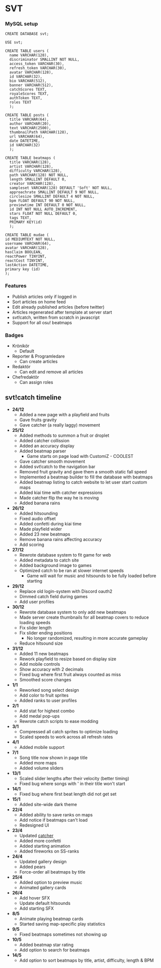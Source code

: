 # SVT

### MySQL setup

```
CREATE DATABASE svt;

USE svt;

CREATE TABLE users (
  name VARCHAR(128), 
  discriminator SMALLINT NOT NULL, 
  access_token VARCHAR(30), 
  refresh_token VARCHAR(30), 
  avatar VARCHAR(128), 
  id VARCHAR(32), 
  bio VARCHAR(512),
  banner VARCHAR(512), 
  catchScores TEXT, 
  royaleScores TEXT, 
  authToken TEXT, 
  roles TEXT
  );

CREATE TABLE posts (
  title VARCHAR(64), 
  author VARCHAR(20), 
  text VARCHAR(2500), 
  thumbnailPath VARCHAR(128), 
  url VARCHAR(64), 
  date DATETIME, 
  id VARCHAR(32)
  );

CREATE TABLE beatmaps (
  title VARCHAR(128), 
  artist VARCHAR(128), 
  difficulty VARCHAR(128), 
  path VARCHAR(128) NOT NULL, 
  length SMALLINT DEFAULT 0, 
  creator VARCHAR(128), 
  sampleset VARCHAR(128) DEFAULT 'Soft' NOT NULL, 
  approachrate SMALLINT DEFAULT 9 NOT NULL,
  circlesize SMALLINT DEFAULT 4 NOT NULL,
  bpm FLOAT DEFAULT 90 NOT NULL,
  previewtime INT DEFAULT 0 NOT NULL,
  id INT NOT NULL AUTO_INCREMENT,
  stars FLOAT NOT NULL DEFAULT 0,
  tags TEXT,
  PRIMARY KEY(id)
  );

CREATE TABLE mudae (
id MEDIUMTEXT NOT NULL,
username VARCHAR(64), 
avatar VARCHAR(128), 
hasClaim BOOLEAN, 
reactPower TINYINT, 
reactCost TINYINT, 
lastAction DATETIME, 
primary key (id)
);
```

### Features

- Publish articles only if logged in
- Sort articles on home feed
- Edit already published articles (before twitter)
- Articles regenerated after template at server start
- svt!catch, written from scratch in javascript
- Support for all osu! beatmaps

### Badges

- Krönikör
  - Default
- Reporter & Programledare
  - Can create articles
- Redaktör
  - Can edit and remove all articles
- Chefredaktör 
  - Can assign roles

    

    

## svt!catch timeline

- **24/12**
  - Added a new page with a playfield and fruits
  - Gave fruits gravity
  - Gave catcher (a really laggy) movement
- **25/12**
  - Added methods to summon a fruit or droplet
  - Added catcher collission
  - Added an accuracy display
  - Added beatmap parser
    - Game starts on page load with CustomiZ - COOLEST
  - Gave catcher smooth movement
  - Added svt!catch to the navigation bar
  - Removed fruit gravity and gave them a smooth static fall speed
  - Implemented a beatmap builder to fill the database with beatmaps
  - Added beatmap listing to catch website to let user start custom maps
  - Added kiai time with catcher expressions
  - Made catcher flip the way he is moving
  - Added banana rains
- **26/12**
  - Added hitsounding
  - Fixed audio offset
  - Added confetti during kiai time
  - Made playfield wider
  - Added 23 new beatmaps
  - Remove banana rains affecting accuracy
  - Add scoring
- **27/12**
  - Rewrote database system to fit game for web
  - Added metadata to catch site
  - Added background image to games
  - Optimized catch to be ran at slower internet speeds
    - Game will wait for music and hitsounds to be fully loaded before starting
- **29/12**
  - Replace old login-system with Discord oauth2
  - Dimmed catch field during games
  - Add user profiles
- **30/12**
  - Rewrote database system to only add new beatmaps
  - Made server create thumbnails for all beatmap covers to reduce loading speeds
  - Fix slider length
  - Fix slider ending positions
    - No longer randomized, resulting in more accurate gameplay
  - Reduce hitsound size
- **31/12**
  - Added 11 new beatmaps
  - Rework playfield to resize based on display size
  - Add mobile controls
  - Show accuracy with 2 decimals
  - Fixed bug where first fruit always counted as miss
  - Smoothed score changes 
- **1/1**
  - Reworked song select design
  - Add color to fruit sprites
  - Added ranks to user profiles
- **2/1**
  - Add stat for highest combo
  - Add medal pop-ups
  - Rewrote catch scripts to ease modding
- **3/1**
  - Compressed all catch sprites to optimize loading
  - Scaled speeds to work across all refresh rates
- **4/1**
  - Added mobile support
- **7/1**
  - Song title now shown in page title
  - Added more maps
  - Added volume sliders 
- **13/1**
  - Scaled slider lengths after their velocity (better timing)
  - Fixed bug where songs with ' in their title won't start
- **14/1**
  - Fixed bug where first beat length did not get set
- **15/1**
  - Added site-wide dark theme
- **22/4**
  - Added ability to save ranks on maps
  - Add notice if beatmaps can't load
  - Redesigned UI
- **23/4**
  - Updated [catcher](https://i.imgur.com/iwzwSxg.png) 
  - Added more confetti
  - Added starting animation
  - Added fireworks on SS-ranks
- **24/4**
  - Updated gallery design
  - Added pears 
  - Force-order all beatmaps by title
- **25/4**
  - Added option to preview music
  - Animated gallery cards
- **26/4**
  - Add hover SFX
  - Update default hitsounds
  - Add starting SFX
- **8/5**
  - Animate playing beatmap cards
  - Started saving map-specific play statistics
- **9/5**
  - Fixed beatmaps sometimes not showing up
- **10/5**
  - Added beatmap star rating
  - Add option to search for beatmaps
- **14/5**
  - Add option to sort beatmaps by title, artist, difficulty, length & BPM